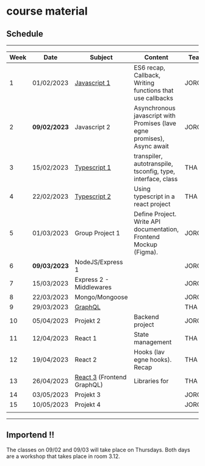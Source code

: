 # course material

## Schedule

***

| Week | Date | Subject | Content | Teacher |
| --- | --- | --- | --- | --- |
| 1 | 01/02/2023 | [Javascript 1 ](week1_js/README.md)| ES6 recap, Callback, Writing functions that use callbacks | JORG |
| 2 | **09/02/2023** | Javascript 2 | Asynchronous javascript with Promises (lave egne promises), Async await | JORG |
| 3 | 15/02/2023 | [Typescript 1](week3_ts/README.md) | transpiler, autotranspile, tsconfig, type, interface, class | THA |
| 4 | 22/02/2023 | [Typescript 2](week4_ts2/README.md) | Using typescript in a react project | THA |
| 5 | 01/03/2023 | Group Project 1 | Define Project. Write API documentation, Frontend Mockup (Figma). | JORG/THA |
| 6 | **09/03/2023** | NodeJS/Express 1 |  | JORG |
| 7 | 15/03/2023 | Express 2 - Middlewares |  | JORG |
| 8 | 22/03/2023 | Mongo/Mongoose |  | JORG |
| 9 | 29/03/2023 | [GraphQL](week9_graphql/README.md) |  | THA |
| 10 | 05/04/2023  | Projekt 2 | Backend project | JORG/THA |
| 11 | 12/04/2023 | React 1 | State management | THA |
| 12 | 19/04/2023 | React 2 | Hooks (lav egne hooks). Recap | THA  |
| 13 | 26/04/2023 | [React 3](week13_graphql2/README.md) (Frontend GraphQL) | Libraries for  | THA |
| 14 | 03/05/2023 | Projekt 3 |  | JORG/THA |
| 15 | 10/05/2023 | Projekt 4 |  | JORG/THA |
|  |  |  |  |  |

***

## Importend !!

The classes on 09/02 and 09/03 will take place on Thursdays. Both days are a workshop that takes place in room 3.12.